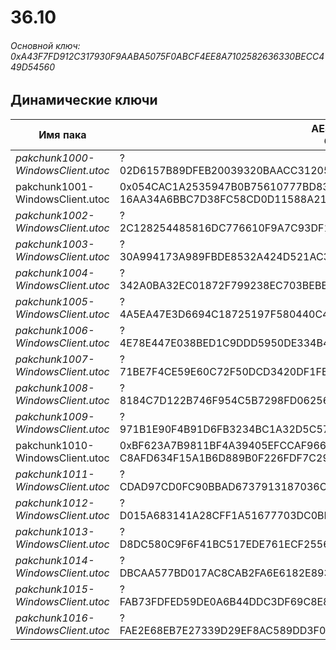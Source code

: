 # 36.10

###### Основной ключ: 0xA43F7FD912C317930F9AABA5075F0ABCF4EE8A7102582636330BECC449D54560

## Динамические ключи

| Имя пака                          | AES Ключ</br>GUID                                                                                       | HiRes Текстуры |
|-----------------------------------|---------------------------------------------------------------------------------------------------------|----------------|
| *pakchunk1000-WindowsClient.utoc* | ?</br>02D6157B89DFEB20039320BAACC31205 | ✔️             |
|  pakchunk1001-WindowsClient.utoc  | 0x054CAC1A2535947B0B75610777BD8318CD3CFAACE62B9E6F162DD86467B24C6D</br>16AA34A6BBC7D38FC58CD0D11588A21E | ✔️             |
| *pakchunk1002-WindowsClient.utoc* | ?</br>2C128254485816DC776610F9A7C93DF1 | ❌             |
| *pakchunk1003-WindowsClient.utoc* | ?</br>30A994173A989FBDE8532A424D521AC3 | ❌             |
| *pakchunk1004-WindowsClient.utoc* | ?</br>342A0BA32EC01872F799238EC703BEBB | ❌             |
| *pakchunk1005-WindowsClient.utoc* | ?</br>4A5EA47E3D6694C18725197F580440C4 | ❌             |
| *pakchunk1006-WindowsClient.utoc* | ?</br>4E78E447E038BED1C9DDD5950DE334B4 | ✔️             |
| *pakchunk1007-WindowsClient.utoc* | ?</br>71BE7F4CE59E60C72F50DCD3420DF1FB | ✔️             |
| *pakchunk1008-WindowsClient.utoc* | ?</br>8184C7D122B746F954C5B7298FD06256 | ❌             |
| *pakchunk1009-WindowsClient.utoc* | ?</br>971B1E90F4B91D6FB3234BC1A32D5C57 | ❌             |
|  pakchunk1010-WindowsClient.utoc  | 0xBF623A7B9811BF4A39405EFCCAF966A9282345C328DA6ADF31079B4F2B887470</br>C8AFD634F15A1B6D889B0F226FDF7C29 | ✔️             |
| *pakchunk1011-WindowsClient.utoc* | ?</br>CDAD97CD0FC90BBAD6737913187036C1 | ❌             |
| *pakchunk1012-WindowsClient.utoc* | ?</br>D015A683141A28CFF1A51677703DC0BF | ❌             |
| *pakchunk1013-WindowsClient.utoc* | ?</br>D8DC580C9F6F41BC517EDE761ECF2556 | ❌             |
| *pakchunk1014-WindowsClient.utoc* | ?</br>DBCAA577BD017AC8CAB2FA6E6182E893 | ✔️             |
| *pakchunk1015-WindowsClient.utoc* | ?</br>FAB73FDFED59DE0A6B44DDC3DF69C8E8 | ❌             |
| *pakchunk1016-WindowsClient.utoc* | ?</br>FAE2E68EB7E27339D29EF8AC589DD3F0 | ❌             |
